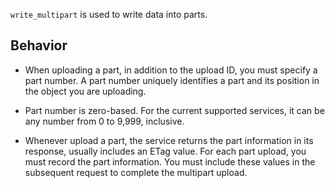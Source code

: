 `write_multipart` is used to write data into parts.

## Behavior

- When uploading a part, in addition to the upload ID, you must specify a part number. A part number uniquely identifies a part and its position in the object you are uploading.

- Part number is zero-based. For the current supported services, it can be any number from 0 to 9,999, inclusive. 

- Whenever upload a part, the service returns the part information in its response, usually includes an ETag value. For each part upload, you must record the part information. You must include these values in the subsequent request to complete the multipart upload.